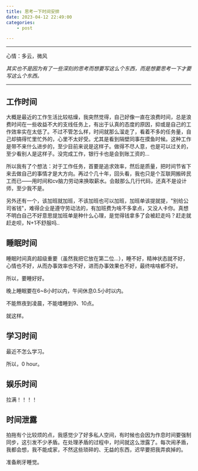 ```yaml
---
title: 思考一下时间安排
date: 2023-04-12 22:49:00
categories:
    - post

---
```


------

心情：多云，微风

*其实也不是因为有了一些深刻的思考而想要写这么个东西，而是想要思考一下才要写这么个东西。*

------

## 工作时间

大概是最近的工作生活比较枯燥，我突然觉得，自己好像一直在浪费时间，总是浪费时间在一些收益不大的支线任务上，有出于认真的态度的原因，抑或是自己的工作效率实在太低了。不过不管怎么样，时间就那么溜走了，看着不多的任务量，自己却搞得忙里忙外的，心里不太好受。尤其是看到隔壁同事在摸鱼时候。这种工作是带不来什么进步的，至少目前来说是这样子。做得不尽人意，也是可以过关的，至少看别人是这样子。没完成工作，银行卡也是会到账工资的...

所以我有了个想法：对于工作任务，首要是追求效率，然后是质量，把时间节省下来去做自己的事情才是大方向。再过个几十年，回头看，我也只是个互联网搬砖民工而已——用时间和cv脑力劳动来换取薪水。会敲那么几行代码，还真不是设计师，至少我不是。

另外还有一个，该加班就加班，不该加班也可以加班，加班单该提就提，"别给公司省钱"，难得企业是遵守劳动法的，有加班费为啥不多拿点，又没人卡你。真想不明白自己不好意思提加班单是种什么心理，是觉得钱拿多了会被赶走吗？赶走就赶走呗，N+1不舒服吗..

## 睡眠时间

睡眠时间真的超级重要（虽然我把它放在第二位...），睡不好，精神状态就不好，心情也不好，从而办事效率也不好，进而办事效果也不好，最终啥啥都不好。

所以，要睡好好。

晚上睡眠要在6~8小时以内，午间休息0.5小时以内。

不能熬夜到凌晨，不能嗜睡到9、10点。

就这样。

## 学习时间

最近不怎么学习。

所以，0 hour。

## 娱乐时间

拉满！！！！

## 时间泄露

拍拖有个比较烦的点，我感觉少了好多私人空间，有时候也会因为作息时间要强制同步，这引发不少矛盾。在处理矛盾的过程中，时间就这么泄露了。每次闹矛盾，我都会想，我不能成家，不然这些琐碎的、无益的东西，迟早要把我弄疯掉的。



准备刷牙睡觉。





